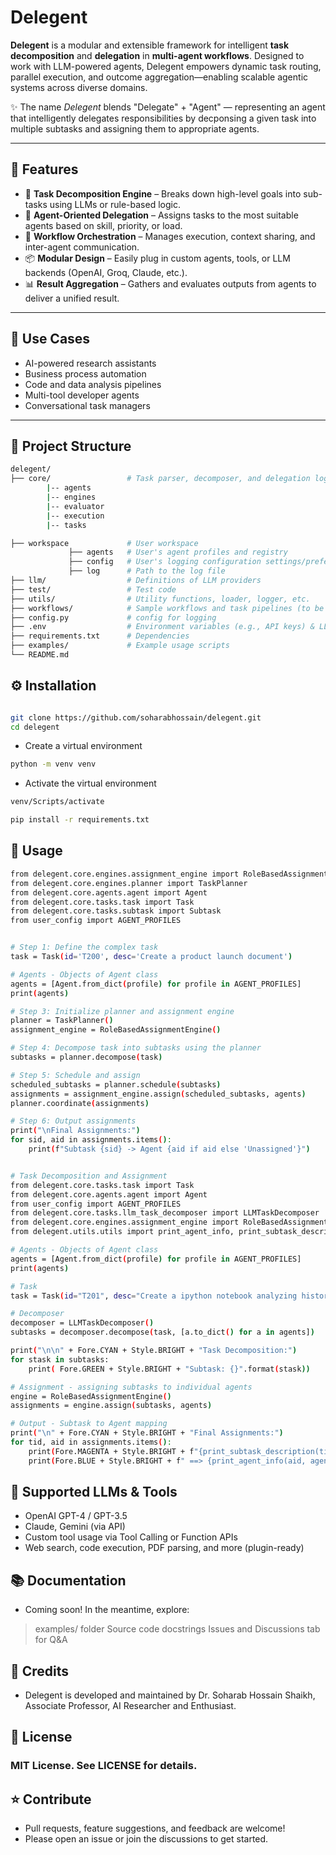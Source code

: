 
# Delegent

**Delegent** is a modular and extensible framework for intelligent **task decomposition** and **delegation** in **multi-agent workflows**. Designed to work with LLM-powered agents, Delegent empowers dynamic task routing, parallel execution, and outcome aggregation—enabling scalable agentic systems across diverse domains.

✨ The name *Delegent* blends "Delegate" + "Agent" — representing an agent that intelligently delegates responsibilities by decponsing a given task into multiple subtasks and assigning them to appropriate agents.

---

## 🚀 Features

- 🔨 **Task Decomposition Engine** – Breaks down high-level goals into sub-tasks using LLMs or rule-based logic.
- 🤖 **Agent-Oriented Delegation** – Assigns tasks to the most suitable agents based on skill, priority, or load.
- 🔄 **Workflow Orchestration** – Manages execution, context sharing, and inter-agent communication.
- 📦 **Modular Design** – Easily plug in custom agents, tools, or LLM backends (OpenAI, Groq, Claude, etc.).
- 📊 **Result Aggregation** – Gathers and evaluates outputs from agents to deliver a unified result.

---

## 🧩 Use Cases

- AI-powered research assistants
- Business process automation
- Code and data analysis pipelines
- Multi-tool developer agents
- Conversational task managers

---

## 📁 Project Structure

```bash
delegent/
├── core/                 # Task parser, decomposer, and delegation logic
        |-- agents
        |-- engines
        |-- evaluator
        |-- execution
        |-- tasks

├── workspace             # User workspace
             ├── agents   # User's agent profiles and registry
             ├── config   # User's logging configuration settings/preference
             ├── log      # Path to the log file            
├── llm/                  # Definitions of LLM providers
├── test/                 # Test code
├── utils/                # Utility functions, loader, logger, etc.
├── workflows/            # Sample workflows and task pipelines (to be added)
├── config.py             # config for logging
├── .env                  # Environment variables (e.g., API keys) & LLM configuration
├── requirements.txt      # Dependencies
├── examples/             # Example usage scripts
└── README.md


```

## ⚙️ Installation

```bash

git clone https://github.com/soharabhossain/delegent.git
cd delegent
```
- Create a virtual environment
```bash
python -m venv venv
```
- Activate the virtual environment
```bash
venv/Scripts/activate
```
```bash
pip install -r requirements.txt

```

## 🔧 Usage
```bash
from delegent.core.engines.assignment_engine import RoleBasedAssignmentEngine
from delegent.core.engines.planner import TaskPlanner
from delegent.core.agents.agent import Agent
from delegent.core.tasks.task import Task
from delegent.core.tasks.subtask import Subtask
from user_config import AGENT_PROFILES


# Step 1: Define the complex task
task = Task(id='T200', desc='Create a product launch document')

# Agents - Objects of Agent class
agents = [Agent.from_dict(profile) for profile in AGENT_PROFILES]
print(agents)

# Step 3: Initialize planner and assignment engine
planner = TaskPlanner()
assignment_engine = RoleBasedAssignmentEngine()

# Step 4: Decompose task into subtasks using the planner
subtasks = planner.decompose(task)

# Step 5: Schedule and assign
scheduled_subtasks = planner.schedule(subtasks)
assignments = assignment_engine.assign(scheduled_subtasks, agents)
planner.coordinate(assignments)

# Step 6: Output assignments
print("\nFinal Assignments:")
for sid, aid in assignments.items():
    print(f"Subtask {sid} -> Agent {aid if aid else 'Unassigned'}")

```

```bash

# Task Decomposition and Assignment
from delegent.core.tasks.task import Task
from delegent.core.agents.agent import Agent 
from user_config import AGENT_PROFILES
from delegent.core.tasks.llm_task_decomposer import LLMTaskDecomposer
from delegent.core.engines.assignment_engine import RoleBasedAssignmentEngine
from delegent.utils.utils import print_agent_info, print_subtask_description

# Agents - Objects of Agent class
agents = [Agent.from_dict(profile) for profile in AGENT_PROFILES]
print(agents)

# Task
task = Task(id="T201", desc="Create a ipython notebook analyzing historical stock data, analyze and visualize the results")

# Decomposer
decomposer = LLMTaskDecomposer()
subtasks = decomposer.decompose(task, [a.to_dict() for a in agents])

print("\n\n" + Fore.CYAN + Style.BRIGHT + "Task Decomposition:")
for stask in subtasks:
    print( Fore.GREEN + Style.BRIGHT + "Subtask: {}".format(stask))

# Assignment - assigning subtasks to individual agents
engine = RoleBasedAssignmentEngine()
assignments = engine.assign(subtasks, agents)

# Output - Subtask to Agent mapping
print("\n" + Fore.CYAN + Style.BRIGHT + "Final Assignments:")
for tid, aid in assignments.items():
    print(Fore.MAGENTA + Style.BRIGHT + f"{print_subtask_description(tid, subtasks)}")
    print(Fore.BLUE + Style.BRIGHT + f" ==> {print_agent_info(aid, agents)}" )

```



## 🔌 Supported LLMs & Tools
- OpenAI GPT-4 / GPT-3.5
- Claude, Gemini (via API)
- Custom tool usage via Tool Calling or Function APIs
- Web search, code execution, PDF parsing, and more (plugin-ready)


## 📚 Documentation
- Coming soon! In the meantime, explore:
 > examples/ folder
 > Source code docstrings
 > Issues and Discussions tab for Q&A


## 🧠 Credits 
 - Delegent is developed and maintained by Dr. Soharab Hossain Shaikh, Associate Professor, AI Researcher and Enthusiast.


## 📜 License
### MIT License. See LICENSE for details.

## ⭐️ Contribute
 - Pull requests, feature suggestions, and feedback are welcome!
 - Please open an issue or join the discussions to get started.

